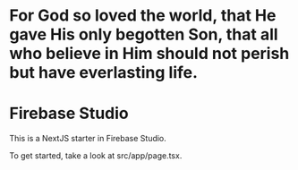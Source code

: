 # For God so loved the world, that He gave His only begotten Son, that all who believe in Him should not perish but have everlasting life.
# Firebase Studio

This is a NextJS starter in Firebase Studio.

To get started, take a look at src/app/page.tsx.
